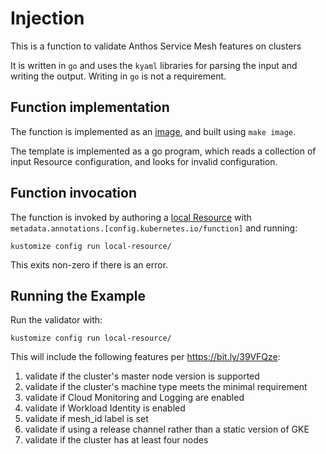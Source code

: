# Injection

This is a function to validate Anthos Service Mesh features on clusters

It is written in `go` and uses the `kyaml` libraries for parsing the
input and writing the output.  Writing in `go` is not a requirement.

## Function implementation

The function is implemented as an [image](image), and built using `make image`.

The template is implemented as a go program, which reads a collection of input
Resource configuration, and looks for invalid configuration.

## Function invocation

The function is invoked by authoring a [local Resource](local-resource)
with `metadata.annotations.[config.kubernetes.io/function]` and running:

    kustomize config run local-resource/

This exits non-zero if there is an error.

## Running the Example

Run the validator with:

    kustomize config run local-resource/

This will include the following features per https://bit.ly/39VFQze:
1. validate if the cluster's master node version is supported
2. validate if the cluster's machine type meets the minimal requirement
3. validate if Cloud Monitoring and Logging are enabled
4. validate if Workload Identity is enabled
5. validate if mesh_id label is set
6. validate if using a release channel rather than a static version of GKE
7. validate if the cluster has at least four nodes
